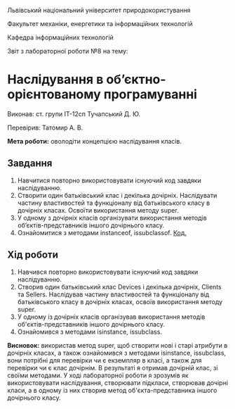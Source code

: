 Львівський національний університет природокористування

Факультет механіки, енергетики та інформаційних технологій

Кафедра інформаційних технологій

Звіт з лабораторної роботи №8
на тему: 

# Наслідування в об’єктно-орієнтованому програмуванні

Виконав: ст. групи ІТ-12сп Тучапський Д. Ю.

Перевірив: Татомир А. В.

**Мета роботи:** оволодіти концепцією наслідування класів.

## Завдання
1. Навчитися повторно використовувати існуючий код завдяки наслідуванню. 
2. Створити один батьківський клас і декілька дочірніх. Наслідувати частину властивостей та функціоналу від батьківського класу в дочірніх класах. Освоїти використання методу ​super​. 
3. У одному з дочірніх класів організувати використання методів об’єктів-представників іншого дочірнього класу. 
4. Ознайомитися з методами ​instanceof, issubclassof.
[Код.](./main.py)

## Хід роботи
1. Навчився повторно використовувати існуючий код завдяки наслідуванню.
2. Створив один батьківський клас Devices і декілька дочірніх, Clients та Sellers. Наслідував частину властивостей та функціоналу від батьківського класу в дочірніх класах, освоїв використання методу super.
3. У одному із дочірніх класів організував використання методів об'єктів-представників іншого дочірнього класу.
4. Ознайомився з методами isinstance, issubclass.

**Висновок:** використав метод super, щоб створити нові і старі атрибути в дочірніх класах, а також ознайомився з методами isinstance, issubclass, вони потрібні для перевірки чи є екземпляр в класі, а також для перевірки чи є клас дочірнім. В результаті я отримав дочірній клас, зі своїми методами. У ході лабораторної роботи я зрозумів як використовувати наслідування, створювати підкласи, створював дочірні класи, а в одному із них створив метод об'єкта-представника іншого дочірнього класу.
